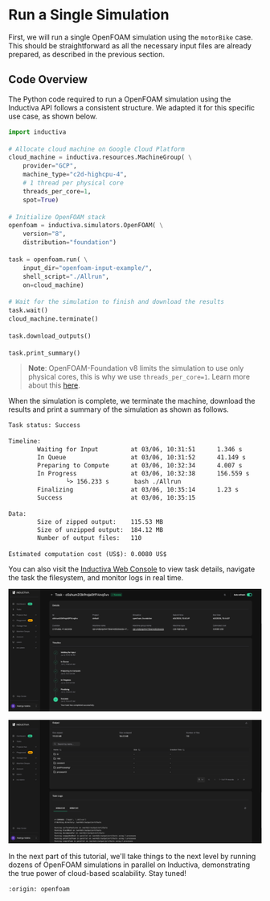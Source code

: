 # Run a Single Simulation
First, we will run a single OpenFOAM simulation using the `motorBike` 
case. This should be straightforward as all the necessary input files are 
already prepared, as described in the previous section.

## Code Overview
The Python code required to run a OpenFOAM simulation using the Inductiva API follows a consistent structure. We adapted it for this specific use case, as shown below.

```python
import inductiva

# Allocate cloud machine on Google Cloud Platform
cloud_machine = inductiva.resources.MachineGroup( \
    provider="GCP",
    machine_type="c2d-highcpu-4",
    # 1 thread per physical core
    threads_per_core=1,
    spot=True)

# Initialize OpenFOAM stack
openfoam = inductiva.simulators.OpenFOAM( \
    version="8",
    distribution="foundation")

task = openfoam.run( \
    input_dir="openfoam-input-example/",
    shell_script="./Allrun",
    on=cloud_machine)

# Wait for the simulation to finish and download the results
task.wait()
cloud_machine.terminate()

task.download_outputs()

task.print_summary()
```

> **Note**: OpenFOAM-Foundation v8 limits the simulation to use only physical cores, this is why we use `threads_per_core=1`. Learn more about this [here](../../faq.md#6-why-does-my-simulation-keep-failing-with-there-are-not-enough-slots-available-even-though-my-machine-has-enough-resources).

When the simulation is complete, we terminate the machine, download the results and print a summary of the simulation as shown as follows.

```
Task status: Success

Timeline:
        Waiting for Input         at 03/06, 10:31:51      1.346 s
        In Queue                  at 03/06, 10:31:52      41.149 s
        Preparing to Compute      at 03/06, 10:32:34      4.007 s
        In Progress               at 03/06, 10:32:38      156.559 s
                └> 156.233 s       bash ./Allrun
        Finalizing                at 03/06, 10:35:14      1.23 s
        Success                   at 03/06, 10:35:15      

Data:
        Size of zipped output:    115.53 MB
        Size of unzipped output:  184.12 MB
        Number of output files:   110

Estimated computation cost (US$): 0.0080 US$
```

You can also visit the [Inductiva Web Console](https://console.inductiva.ai/) to view task details, navigate 
the task the filesystem, and monitor logs in real time.

![console timeline](../../_static/console_timeline.png)

![console logs](../../_static/console_logs.png)

In the next part of this tutorial, we'll take things to the next level by running dozens of OpenFOAM simulations in parallel on Inductiva, demonstrating the true power of cloud-based scalability. Stay tuned!

```{banner_small}
:origin: openfoam
```